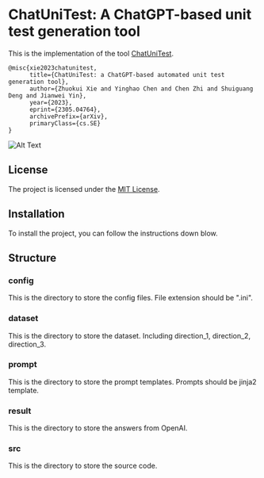 # ChatUniTest: A ChatGPT-based unit test generation tool

This is the implementation of the tool [ChatUniTest](https://arxiv.org/abs/2305.04764).

```
@misc{xie2023chatunitest,
      title={ChatUniTest: a ChatGPT-based automated unit test generation tool}, 
      author={Zhuokui Xie and Yinghao Chen and Chen Zhi and Shuiguang Deng and Jianwei Yin},
      year={2023},
      eprint={2305.04764},
      archivePrefix={arXiv},
      primaryClass={cs.SE}
}
```

![Alt Text](demo.gif)

## License

The project is licensed under the [MIT License](https://opensource.org/licenses/MIT).


## Installation

To install the project, you can follow the instructions down blow.

## Structure

### config

This is the directory to store the config files. File extension should be ".ini".

### dataset

This is the directory to store the dataset. Including direction_1, direction_2, direction_3.

### prompt

This is the directory to store the prompt templates. Prompts should be jinja2 template.

### result

This is the directory to store the answers from OpenAI.

### src

This is the directory to store the source code.
